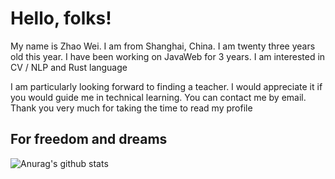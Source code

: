 # Hello, folks! 

My name is Zhao Wei. I am from Shanghai, China. I am twenty three years old this year. I have been working on JavaWeb for 3 years. I am interested in CV / NLP and Rust language

I am particularly looking forward to finding a teacher. I would appreciate it if you would guide me in technical learning. You can contact me by email. Thank you very much for taking the time to read my profile

## For freedom and dreams

![Anurag's github stats](https://github-readme-stats.vercel.app/api?username=jzow&show_icons=true&theme=tokyonight)
